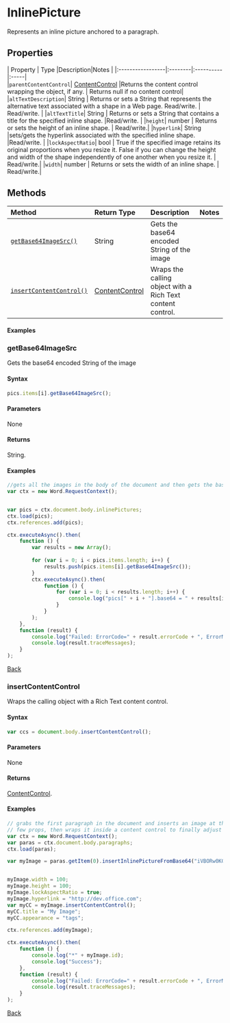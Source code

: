 # InlinePicture

Represents an inline picture anchored to a paragraph.
## Properties

| Property         | Type    |Description|Notes |
|:-----------------|:--------|:----------|:-----|\
|`parentContentControl`|  [ContentControl](contentControl.md)   |Returns the content control wrapping the object, if any. | Returns null if no content control|
|`altTextDescription`| String  | Returns or sets a String that represents the alternative text associated with a shape in a Web page. Read/write. | Read/write. |
|`altTextTitle`| String  | Returns or sets a String that contains a title for the specified inline shape. |Read/write. |
|`height`| number  |  Returns or sets the height of an inline shape. | Read/write.|
|`hyperlink`| String  |sets/gets the hyperlink associated with the specified inline shape.  |Read/write. |
|`lockAspectRatio`| bool  | True if the specified image retains its original proportions when you resize it. False if you can change the height and width of the shape independently of one another when you resize it. | Read/write.|
|`width`| number  | Returns or sets the width of an inline shape.  | Read/write.|

## Methods


| Method     | Return Type    |Description|Notes  |
|:-----------------|:--------|:----------|:------|
|[`getBase64ImageSrc()`](#getbase64imagesrc)| String | Gets the base64 encoded String of the image | | 
|[`insertContentControl()`](#insertcontentcontrol)| [ContentControl](contentcontrol.md)  |Wraps the calling object with a Rich Text content control. |  | 


  


#### Examples
### getBase64ImageSrc
Gets the base64 encoded String of the image

#### Syntax
```js
pics.items[i].getBase64ImageSrc();

```
#### Parameters

None

#### Returns

String.


#### Examples

```js
//gets all the images in the body of the document and then gets the base64 for each.
var ctx = new Word.RequestContext();


var pics = ctx.document.body.inlinePictures;
ctx.load(pics);
ctx.references.add(pics);

ctx.executeAsync().then(
	function () {
		var results = new Array();
	
		for (var i = 0; i < pics.items.length; i++) {
			results.push(pics.items[i].getBase64ImageSrc());
		}
		ctx.executeAsync().then(
			function () {
				for (var i = 0; i < results.length; i++) {
					console.log("pics[" + i + "].base64 = " + results[i].value);
				}
			}
		);
	},
	function (result) {
		console.log("Failed: ErrorCode=" + result.errorCode + ", ErrorMessage=" + result.errorMessage);
		console.log(result.traceMessages);
	}
);


```
[Back](#methods)




### insertContentControl

Wraps the calling object with a Rich Text content control.

#### Syntax
```js
var ccs = document.body.insertContentControl();
```
#### Parameters

None

#### Returns

[ContentControl](contentControl.md).


#### Examples

```js
// grabs the first paragraph in the document and inserts an image at the end of it, then sets a
// few props, then wraps it inside a content control to finally adjust a few properties of the content control.
var ctx = new Word.RequestContext();
var paras = ctx.document.body.paragraphs;
ctx.load(paras);

var myImage = paras.getItem(0).insertInlinePictureFromBase64("iVBORw0KGgoAAAANSUhEUgAAAIAAAACABAMAAAAxEHz4AAAAJFBMVEX///9GRkZGRkZGRkZGRkZGRkZGRkZGRkYBpO9/ugDyUCL/uQGm4PjWAAAACHRSTlMBCQ0RFRknMx7uViEAAAB3SURBVGje7dcxCYBQGEXhi6izYBHB0RIiiAXkzW5iAMEKFnCwguVscJd/ecM5Ab79SNHK5FqlZXeNql/XIx23awMAAAAAAAAAAAAAAAAAyBwIvzNJxeyapLZ3Naou1ykNn6sDAAAAAAAAAAAAAAAAAMgcCL9ztB/UhshWs1l/WAAAAABJRU5ErkJggg==", Word.InsertLocation.end);


myImage.width = 100;
myImage.height = 100;
myImage.lockAspectRatio = true;
myImage.hyperlink = "http://dev.office.com";
var myCC = myImage.insertContentControl();
myCC.title = "My Image";
myCC.appearance = "tags";

ctx.references.add(myImage);

ctx.executeAsync().then(
	function () {
		console.log("*" + myImage.id);
		console.log("Success");
	},
	function (result) {
		console.log("Failed: ErrorCode=" + result.errorCode + ", ErrorMessage=" + result.errorMessage);
		console.log(result.traceMessages);
	}
);
```
[Back](#methods)


